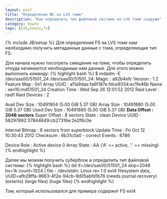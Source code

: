 ```yaml
---
layout: post
title: "Определение ФС на LVS томе"
description: "Как определить тип файловой системе на LVS томе снаружи"
category: howto
tags: [LVS,howto,fs]
---
```

{% include JB/setup %}
Для определения FS на LVS томе нам необходимо получить метаданные данные с тома, определяющие тип FS.

Для начала нужно посотреть смещение на томе, чтобы определить откуда начинаются необходимые нам данные. Для этого можно выполнить команду:
{% highlight bash %}
$ mdadm -E /dev/sas00/51501_24
/dev/sas00/51501_24:
          Magic : a92b4efc
        Version : 1.2
    Feature Map : 0x1
     Array UUID : a11a9dae:fa6f187e:fdce9334:ec1fe46b
           Name : xen10:md51501_24
  Creation Time : Wed Sep 26 12:01:52 2012
     Raid Level : raid1
   Raid Devices : 2

 Avail Dev Size : 10491904 (5.00 GiB 5.37 GB)
     Array Size : 10491880 (5.00 GiB 5.37 GB)
  Used Dev Size : 10491880 (5.00 GiB 5.37 GB)
    **Data Offset : 2048 sectors**
   Super Offset : 8 sectors
          State : clean
    Device UUID : 58297892:37844649:cb27316e:2e2f8c0e

Internal Bitmap : 8 sectors from superblock
    Update Time : Fri Oct 12 10:30:43 2012
       Checksum : 6b31c0a0 - correct
         Events : 6786


   Device Role : Active device 0
   Array State : AA ('A' == active, '.' == missing)
{% endhighlight %}

Далее мы можем получить суберблок и определить тип файловой системы:
{% highlight bash %}
dd if=/dev/sas00/51501_24 skip=2048 bs=1k count=1024 | file - 
/dev/stdin: Linux rev 1.0 ext4 filesystem data, UUID=afb28ffa-9663-4f2e-94cb-9d05abfd1b76 (needs journal recovery) (extents) (large files) (huge files)
{% endhighlight %}

Том, который использовался для примера содержит FS ext4